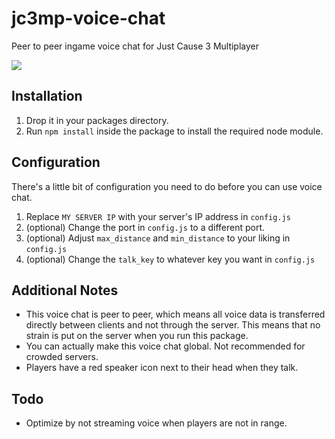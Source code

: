 # jc3mp-voice-chat
Peer to peer ingame voice chat for Just Cause 3 Multiplayer

![](https://i.imgur.com/zha9X7c.png)

## Installation
1. Drop it in your packages directory.
2. Run `npm install` inside the package to install the required node module.

## Configuration
There's a little bit of configuration you need to do before you can use voice chat.

1. Replace `MY SERVER IP` with your server's IP address in `config.js`
2. (optional) Change the port in `config.js` to a different port.
3. (optional) Adjust `max_distance` and `min_distance` to your liking in `config.js`
4. (optional) Change the `talk_key` to whatever key you want in `config.js`

## Additional Notes
- This voice chat is peer to peer, which means all voice data is transferred directly between clients and not through the server. This means that no strain is put on the server when you run this package.
- You can actually make this voice chat global. Not recommended for crowded servers.
- Players have a red speaker icon next to their head when they talk.

## Todo
- Optimize by not streaming voice when players are not in range.